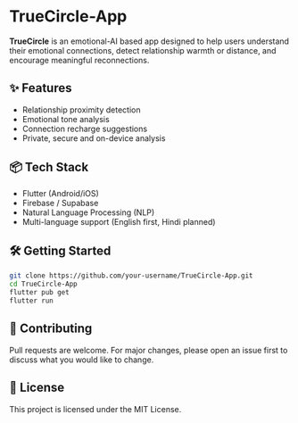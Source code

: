 # TrueCircle-App

**TrueCircle** is an emotional-AI based app designed to help users understand their emotional connections, detect relationship warmth or distance, and encourage meaningful reconnections.

## ✨ Features
- Relationship proximity detection
- Emotional tone analysis
- Connection recharge suggestions
- Private, secure and on-device analysis

## 📦 Tech Stack
- Flutter (Android/iOS)
- Firebase / Supabase
- Natural Language Processing (NLP)
- Multi-language support (English first, Hindi planned)

## 🛠️ Getting Started
```bash
git clone https://github.com/your-username/TrueCircle-App.git
cd TrueCircle-App
flutter pub get
flutter run
```

## 🤝 Contributing
Pull requests are welcome. For major changes, please open an issue first to discuss what you would like to change.

## 📄 License
This project is licensed under the MIT License.

